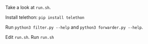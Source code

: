 Take a look at `run.sh`.

Install telethon: `pip install telethon`

Run `python3 filter.py --help` and `python3 forwarder.py --help`.

Edit `run.sh`. Run `run.sh`
